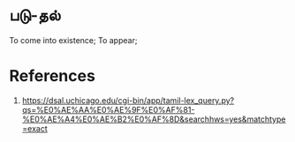 # படு-தல்

To come into existence;
To appear;

# References
1. https://dsal.uchicago.edu/cgi-bin/app/tamil-lex_query.py?qs=%E0%AE%AA%E0%AE%9F%E0%AF%81-%E0%AE%A4%E0%AE%B2%E0%AF%8D&searchhws=yes&matchtype=exact
